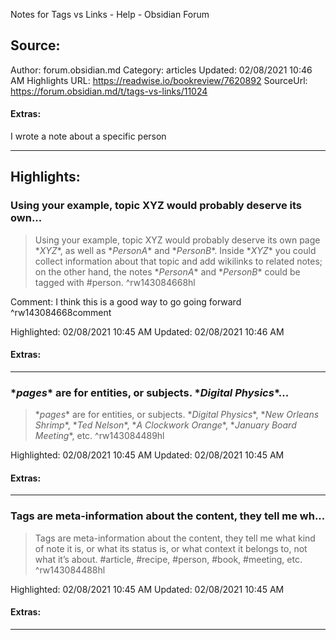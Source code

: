 Notes for Tags vs Links - Help - Obsidian Forum

## Source:
Author: forum.obsidian.md
Category: articles
Updated: 02/08/2021 10:46 AM
Highlights URL: https://readwise.io/bookreview/7620892
SourceUrl: https://forum.obsidian.md/t/tags-vs-links/11024


#### Extras:
I wrote a note about a specific person

 
-----
 ## Highlights:

### Using your example, topic XYZ would probably deserve its own...
>Using your example, topic XYZ would probably deserve its own page \**XYZ**, as well as \**PersonA** and \**PersonB**. Inside \**XYZ** you could collect information about that topic and add wikilinks to related notes; on the other hand, the notes \**PersonA** and \**PersonB** could be tagged with \#person. ^rw143084668hl

Comment: I think this is a good way to go going forward ^rw143084668comment

Highlighted: 02/08/2021 10:45 AM
Updated: 02/08/2021 10:46 AM


#### Extras:



------

### \**pages** are for entities, or subjects. \**Digital Physics**...
>\**pages** are for entities, or subjects. \**Digital Physics**, \**New Orleans Shrimp**, \**Ted Nelson**, \**A Clockwork Orange**, \**January Board Meeting**, etc. ^rw143084489hl


Highlighted: 02/08/2021 10:45 AM
Updated: 02/08/2021 10:45 AM


#### Extras:



------

### Tags are meta-information about the content, they tell me wh...
>Tags are meta-information about the content, they tell me what kind of note it is, or what its status is, or what context it belongs to, not what it’s about. \#article, \#recipe, \#person, \#book, \#meeting, etc. ^rw143084488hl


Highlighted: 02/08/2021 10:45 AM
Updated: 02/08/2021 10:45 AM


#### Extras:



------

